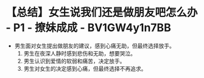 # 【总结】女生说我们还是做朋友吧怎么办 - P1 - 撩妹成成 - BV1GW4y1n7BB

-   男生面对女生提出做朋友的建议，感到心痛无助，但最终选择放手。
    1.  男生在夜深人静时感到悲伤和无助，想要哭泣。
    2.  男生认识到爱情的软弱和痛苦，决定放手。
    3.  男生对女生的决定感到心痛，但最终选择不再追求。